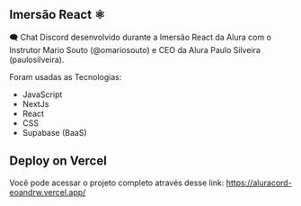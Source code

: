 ## Imersão React ⚛️  
🗨️ Chat Discord desenvolvido durante a Imersão React da Alura com o Instrutor Mario Souto (@omariosouto) e CEO da Alura Paulo Silveira (paulosilveira).

Foram usadas as Tecnologias:
- JavaScript
- NextJs
- React
- CSS 
- Supabase (BaaS)

## Deploy on Vercel

Você pode acessar o projeto completo através desse link: 
https://aluracord-eoandrw.vercel.app/
